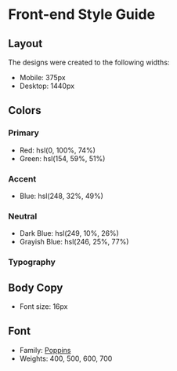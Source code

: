 <h1> Front-end Style Guide</h1>

<h2> Layout</h2>

The designs were created to the following widths:

- Mobile: 375px
- Desktop: 1440px

<h2> Colors</h2>

<h3> Primary</h3>

- Red: hsl(0, 100%, 74%) 
- Green: hsl(154, 59%, 51%)

<h3> Accent</h3>

- Blue: hsl(248, 32%, 49%)

<h3> Neutral</h3>

- Dark Blue: hsl(249, 10%, 26%) 
- Grayish Blue: hsl(246, 25%, 77%)

<h3> Typography</h3>

<h2> Body Copy</h2>

- Font size: 16px

<h2> Font</h2>

- Family: [Poppins](https://fonts.google.com/specimen/Poppins)
- Weights: 400, 500, 600, 700